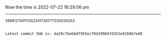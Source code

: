 Now the time is 2022-07-22 16:29:56 pm

---

<small>3888127491113523417291771230030243</small>

```txt

Latest commit SHA is: da29cfbebbdf955ecf9d299847d352e816867e48
```
